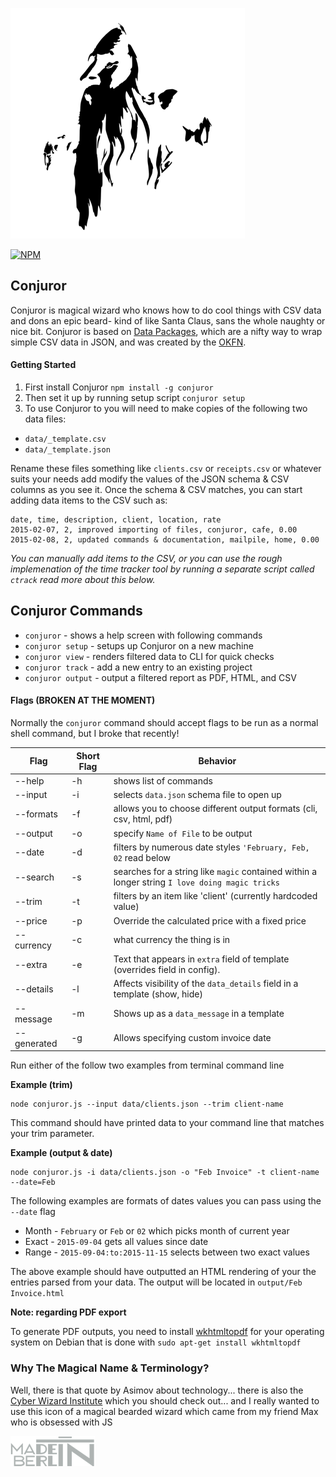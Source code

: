![The Magical Conjuror](images/bearded-wizard.png)

[![NPM](https://nodei.co/npm/conjuror.png)](https://nodei.co/npm/conjuror/)

Conjuror
---

Conjuror is magical wizard who knows how to do cool things with CSV data and dons an epic beard- kind of like Santa Claus, sans the whole naughty or nice bit. Conjuror is based on [Data Packages](http://data.okfn.org/doc/publish), which are a nifty way to wrap simple CSV data in JSON, and was created by the [OKFN](http://okfn.org).

#### Getting Started

1. First install Conjuror `npm install -g conjuror`
1. Then set it up by running setup script `conjuror setup`
2. To use Conjuror to you will need to make copies of the following two data files:

* `data/_template.csv`
* `data/_template.json`

Rename these files something like `clients.csv` or `receipts.csv` or whatever suits your needs add modify the values of the JSON schema & CSV columns as you see it. Once the schema & CSV matches, you can start adding data items to the CSV such as:

```
date, time, description, client, location, rate
2015-02-07, 2, improved importing of files, conjuror, cafe, 0.00
2015-02-08, 2, updated commands & documentation, mailpile, home, 0.00
```

*You can manually add items to the CSV, or you can use the rough implemenation of the time tracker tool by running a separate script called `ctrack` read more about this below.*

## Conjuror Commands

- `conjuror` - shows a help screen with following commands
- `conjuror setup` - setups up Conjuror on a new machine
- `conjuror view` - renders filtered data to CLI for quick checks
- `conjuror track` - add a new entry to an existing project
- `conjuror output` - output a filtered report as PDF, HTML, and CSV

#### Flags (BROKEN AT THE MOMENT)

Normally the `conjuror` command should accept flags to be run as a normal shell command, but I broke that recently!

Flag | Short Flag | Behavior
------------ | ------------- | -------------
--help | -h | shows list of commands
--input | -i | selects `data.json` schema file to open up
--formats | -f | allows you to choose different output formats (cli, csv, html, pdf)
--output | -o | specify `Name of File` to be output
--date | -d | filters by numerous date styles `'February, Feb, 02` read below
--search | -s | searches for a string like `magic` contained within a longer string `I love doing magic tricks`
--trim | -t | filters by an item like 'client' (currently hardcoded value)
--price | -p | Override the calculated price with a fixed price
--currency | -c | what currency the thing is in
--extra | -e | Text that appears in `extra` field of template (overrides field in config).
--details | -l | Affects visibility of the `data_details` field in a template (show, hide)
--message | -m | Shows up as a `data_message` in a template
--generated | -g | Allows specifying custom invoice date

Run either of the follow two examples from terminal command line

**Example (trim)**

```
node conjuror.js --input data/clients.json --trim client-name
```

This command should have printed data to your command line that matches your trim parameter.

**Example (output & date)**

```
node conjuror.js -i data/clients.json -o "Feb Invoice" -t client-name --date=Feb
```

The following examples are formats of dates values you can pass using the `--date` flag

- Month - `February` or `Feb` or `02` which picks month of current year
- Exact - `2015-09-04` gets all values since date
- Range - `2015-09-04:to:2015-11-15` selects between two exact values


The above example should have outputted an HTML rendering of your the entries parsed from your data. The output will be located in `output/Feb Invoice.html`

**Note: regarding PDF export**

To generate PDF outputs, you need to install [wkhtmltopdf](http://wkhtmltopdf.org/downloads.html) for your operating system on Debian that is done with `sudo apt-get install wkhtmltopdf`


### Why The Magical Name & Terminology?

Well, there is that quote by Asimov about technology... there is also the [Cyber Wizard Institute](https://github.com/CyberWizardInstitute) which you should check out... and I really wanted to use this icon of a magical bearded wizard which came from my friend Max who is obsessed with JS

![Made in Berlin](images/Made-in-Berlin.png)
